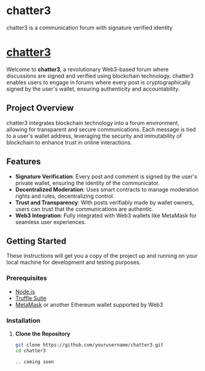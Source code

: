 # chatter3
chatter3 is a communication forum with signature verified identity

# <a href="https://www.merriam-webster.com/dictionary/chatter">chatter3</a>

Welcome to **chatter3**, a revolutionary Web3-based forum where discussions are signed and verified using blockchain technology. chatter3 enables users to engage in forums where every post is cryptographically signed by the user's wallet, ensuring authenticity and accountability.

## Project Overview

chatter3 integrates blockchain technology into a forum environment, allowing for transparent and secure communications. Each message is tied to a user's wallet address, leveraging the security and immutability of blockchain to enhance trust in online interactions.

## Features

- **Signature Verification**: Every post and comment is signed by the user's private wallet, ensuring the identity of the communicator.
- **Decentralized Moderation**: Uses smart contracts to manage moderation rights and rules, decentralizing control.
- **Trust and Transparency**: With posts verifiably made by wallet owners, users can trust that the communications are authentic.
- **Web3 Integration**: Fully integrated with Web3 wallets like MetaMask for seamless user experiences.

## Getting Started

These instructions will get you a copy of the project up and running on your local machine for development and testing purposes.

### Prerequisites

- [Node.js](https://nodejs.org/en/)
- [Truffle Suite](https://www.trufflesuite.com/)
- [MetaMask](https://metamask.io/) or another Ethereum wallet supported by Web3

### Installation

1. **Clone the Repository**

   ```bash
   git clone https://github.com/yourusername/chatter3.git
   cd chatter3

   .. coming soon
